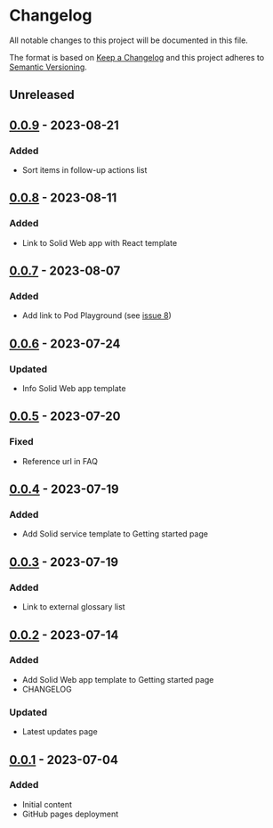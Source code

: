 # Changelog

All notable changes to this project will be documented in this file.

The format is based on [Keep a Changelog](http://keepachangelog.com/en/1.0.0/)
and this project adheres to [Semantic Versioning](http://semver.org/spec/v2.0.0.html).

## Unreleased

## [0.0.9] - 2023-08-21

### Added
- Sort items in follow-up actions list

## [0.0.8] - 2023-08-11

### Added
- Link to Solid Web app with React template

## [0.0.7] - 2023-08-07

### Added
- Add link to Pod Playground (see [issue 8](https://github.com/SolidLabResearch/documentation-center/issues/8))

## [0.0.6] - 2023-07-24

### Updated
- Info Solid Web app template

## [0.0.5] - 2023-07-20

### Fixed
- Reference url in FAQ

## [0.0.4] - 2023-07-19

### Added
- Add Solid service template to Getting started page 

## [0.0.3] - 2023-07-19

### Added
- Link to external glossary list

## [0.0.2] - 2023-07-14

### Added
- Add Solid Web app template to Getting started page
- CHANGELOG

### Updated
- Latest updates page

## [0.0.1] - 2023-07-04

### Added
- Initial content
- GitHub pages deployment

[0.0.9]: https://github.com/SolidLabResearch/documentation-center/compare/v0.0.8...v0.0.9
[0.0.8]: https://github.com/SolidLabResearch/documentation-center/compare/v0.0.7...v0.0.8
[0.0.7]: https://github.com/SolidLabResearch/documentation-center/compare/v0.0.6...v0.0.7
[0.0.6]: https://github.com/SolidLabResearch/documentation-center/compare/v0.0.5...v0.0.6
[0.0.5]: https://github.com/SolidLabResearch/documentation-center/compare/v0.0.4...v0.0.5
[0.0.4]: https://github.com/SolidLabResearch/documentation-center/compare/v0.0.3...v0.0.4
[0.0.3]: https://github.com/SolidLabResearch/documentation-center/compare/v0.0.2...v0.0.3
[0.0.2]: https://github.com/SolidLabResearch/documentation-center/compare/v0.0.1...v0.0.2
[0.0.1]: https://github.com/SolidLabResearch/documentation-center/releases/tag/v0.0.1
